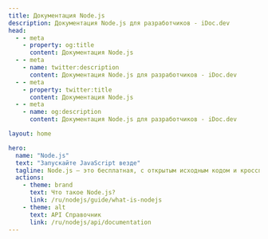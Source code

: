 ```yaml
---
title: Документация Node.js
description: Документация Node.js для разработчиков - iDoc.dev
head:
  - - meta
    - property: og:title
      content: Документация Node.js
  - - meta
    - name: twitter:description
      content: Документация Node.js для разработчиков - iDoc.dev
  - - meta
    - property: twitter:title
      content: Документация Node.js
  - - meta
    - name: og:description
      content: Документация Node.js для разработчиков - iDoc.dev

layout: home

hero:
  name: "Node.js"
  text: "Запускайте JavaScript везде"
  tagline: Node.js — это бесплатная, с открытым исходным кодом и кроссплатформенная среда выполнения JavaScript, которая позволяет разработчикам создавать серверы, веб-приложения, инструменты командной строки и скрипты.
  actions:
    - theme: brand
      text: Что такое Node.js?
      link: /ru/nodejs/guide/what-is-nodejs
    - theme: alt
      text: API Справочник
      link: /ru/nodejs/api/documentation
---
```

